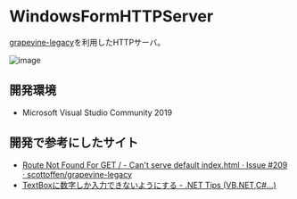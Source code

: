# WindowsFormHTTPServer
[grapevine-legacy](https://github.com/scottoffen/grapevine-legacy)を利用したHTTPサーバ。

![image](https://user-images.githubusercontent.com/10492222/114271230-54270480-9a4b-11eb-9ba4-c679adf670ed.png)
## 開発環境
* Microsoft Visual Studio Community 2019
## 開発で参考にしたサイト
* [Route Not Found For GET / - Can't serve default index.html · Issue #209 · scottoffen/grapevine-legacy](https://github.com/scottoffen/grapevine-legacy/issues/209)
* [TextBoxに数字しか入力できないようにする - .NET Tips (VB.NET,C#...)](https://dobon.net/vb/dotnet/control/numerictextbox.html)
